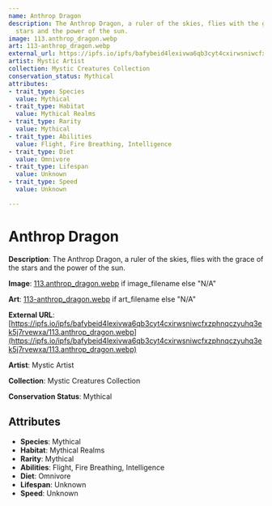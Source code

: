 ```yaml
---
name: Anthrop Dragon
description: The Anthrop Dragon, a ruler of the skies, flies with the grace of the
  stars and the power of the sun.
image: 113.anthrop_dragon.webp
art: 113-anthrop_dragon.webp
external_url: https://ipfs.io/ipfs/bafybeid4lexivwa6qb3cyt4cxirwsniwcfxzphnqczyuhq3ek5j7rvewxa/113.anthrop_dragon.webp
artist: Mystic Artist
collection: Mystic Creatures Collection
conservation_status: Mythical
attributes:
- trait_type: Species
  value: Mythical
- trait_type: Habitat
  value: Mythical Realms
- trait_type: Rarity
  value: Mythical
- trait_type: Abilities
  value: Flight, Fire Breathing, Intelligence
- trait_type: Diet
  value: Omnivore
- trait_type: Lifespan
  value: Unknown
- trait_type: Speed
  value: Unknown

---
```


# Anthrop Dragon

**Description**: The Anthrop Dragon, a ruler of the skies, flies with the grace of the stars and the power of the sun.

**Image**: [113.anthrop_dragon.webp](./113.anthrop_dragon.webp) if image_filename else "N/A"

**Art**: [113-anthrop_dragon.webp](./113-anthrop_dragon.webp) if art_filename else "N/A"

**External URL**: [https://ipfs.io/ipfs/bafybeid4lexivwa6qb3cyt4cxirwsniwcfxzphnqczyuhq3ek5j7rvewxa/113.anthrop_dragon.webp](https://ipfs.io/ipfs/bafybeid4lexivwa6qb3cyt4cxirwsniwcfxzphnqczyuhq3ek5j7rvewxa/113.anthrop_dragon.webp)

**Artist**: Mystic Artist

**Collection**: Mystic Creatures Collection

**Conservation Status**: Mythical

## Attributes
- **Species**: Mythical
- **Habitat**: Mythical Realms
- **Rarity**: Mythical
- **Abilities**: Flight, Fire Breathing, Intelligence
- **Diet**: Omnivore
- **Lifespan**: Unknown
- **Speed**: Unknown

